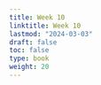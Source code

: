 ```yaml
---
title: Week 10 
linktitle: Week 10
lastmod: "2024-03-03"
draft: false  
toc: false  
type: book  
weight: 20
---
```



<!--

Day 26 Slides ({{% staticref "stat120/Day26.html" "newtab" %}}html{{% /staticref %}})

Day 27 Midterm 3

-->
